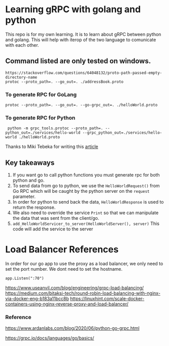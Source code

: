 # Learning gRPC with golang and python

This repo is for my own learning. It is to learn about gRPC between python and golang. This will help with iterop of the two language to comunicate with each other.

## Command listed are only tested on windows.

```
https://stackoverflow.com/questions/64048132/proto-path-passed-empty-directory-name
protoc --proto_path=. --go_out=. ./addressBook.proto
```

### To generate RPC for GoLang

```
protoc --proto_path=. --go_out=. --go-grpc_out=. ./helloWorld.proto
```

### To generate RPC for Python

```
 python -m grpc_tools.protoc --proto_path=. --python_out=./services/hello-world --grpc_python_out=./services/hello-world ./helloWorld.proto
```

Thanks to Miki Tebeka for writing this [article](https://www.ardanlabs.com/blog/2020/06/python-go-grpc.html)

## Key takeaways

1. If you want go to call python functions you must generate rpc for both python and go.
2. To send data from go to python, we use the `HelloWorldRequest()` from Go RPC which will be caught by the python server on the `request` parameter.
3. In order for python to send back the data, `HelloWorldResponse` is used to return the response.
4. We also need to override the service `Print` so that we can manipulate the data that was sent from the client/go.
5. `add_HelloWorldServicer_to_server(HelloWorldServer(), server)` This code will add the service to the server

# Load Balancer References

In order for our go app to use the proxy as a load balancer, we only need to set the port number. We dont need to set the hostname.

```
app.Listen(":70")
```

https://www.useanvil.com/blog/engineering/grpc-load-balancing/
https://medium.com/bitaksi-tech/round-robin-load-balancing-with-nginx-via-docker-eng-b183a11bcc8b
https://linuxhint.com/scale-docker-containers-using-nginx-reverse-proxy-and-load-balancer/

### Reference

https://www.ardanlabs.com/blog/2020/06/python-go-grpc.html

https://grpc.io/docs/languages/go/basics/
